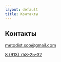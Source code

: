 ```yaml
---
layout: default
title: Контакты
---
```


## Контакты

<a href="mailto:metodist.sco@gmail.com">metodist.sco@gmail.com</a>

<a href="tel:89137582532">8 (913) 758-25-32</a>
